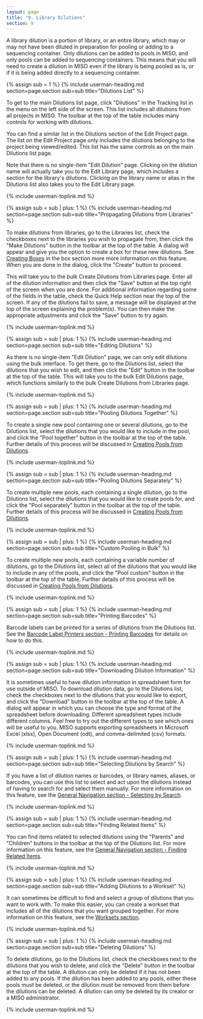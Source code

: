 ```yaml
---
layout: page
title: "9. Library Dilutions"
section: 9
---
```



A library dilution is a portion of library, or an entire library, which may or may not have been diluted in preparation
for pooling or adding to a sequencing container. Only dilutions can be added to pools in MISO, and only pools can be
added to sequencing containers. This means that you will need to create a dilution in MISO even if the library is being
pooled as is, or if it is being added directly to a sequencing container.

{% assign sub = 1 %}
{% include userman-heading.md section=page.section sub=sub title="Dilutions List" %}

To get to the main Dilutions list page, click "Dilutions" in the Tracking list in the menu on the left side of the
screen. This list includes all dilutions from all projects in MISO. The toolbar at the top of the table includes many
controls for working with dilutions.

You can find a similar list in the Dilutions section of the Edit Project page. The list on the Edit Project page only
includes the dilutions belonging to the project being viewed/edited. This list has the same controls as on the main
Dilutions list page.

Note that there is no single-item "Edit Dilution" page. Clicking on the dilution name will actually take you to the
Edit Library page, which includes a section for the library's dilutions. Clicking on the library name or alias in the
Dilutions list also takes you to the Edit Library page.

{% include userman-toplink.md %}



{% assign sub = sub | plus: 1 %}
{% include userman-heading.md section=page.section sub=sub title="Propagating Dilutions from Libraries" %}

To make dilutions from libraries, go to the Libraries list, check the checkboxes next to the libraries you wish to
propagate from, then click the "Make Dilutions" button in the toolbar at the top of the table. A dialog will appear and
give you the option to create a box for these new dilutions. See [Creating Boxes](boxes.html#creating_boxes) in the box
section more more information on this feature. When you are done in the dialog, click the "Create" button to proceed.

This will take you to the bulk Create Dilutions from Libraries page. Enter all of the dilution information and then
click the "Save" button at the top right of the screen when you are done. For additional information regarding some of
the fields in the table, check the Quick Help section near the top of the screen. If any of the dilutions fail to save,
a message will be displayed at the top of the screen explaining the problem(s). You can then make the appropriate
adjustments and click the "Save" button to try again.

{% include userman-toplink.md %}



{% assign sub = sub | plus: 1 %}
{% include userman-heading.md section=page.section sub=sub title="Editing Dilutions" %}

As there is no single-item "Edit Dilution" page, we can only edit dilutions using the bulk interface. To get there, go
to the Dilutions list, select the dilutions that you wish to edit, and then click the "Edit" button in the toolbar at
the top of the table. This will take you to the bulk Edit Dilutions page, which functions similarly to the bulk Create
Dilutions from Libraries page.

{% include userman-toplink.md %}



{% assign sub = sub | plus: 1 %}
{% include userman-heading.md section=page.section sub=sub title="Pooling Dilutions Together" %}

To create a single new pool containing one or several dilutions, go to the Dilutions list, select the dilutions that
you would like to include in the pool, and click the "Pool together" button in the toolbar at the top of the table.
Further details of this process will be discussed in
[Creating Pools from Dilutions](pools.html#creating_pools_from_dilutions).

{% include userman-toplink.md %}



{% assign sub = sub | plus: 1 %}
{% include userman-heading.md section=page.section sub=sub title="Pooling Dilutions Separately" %}

To create multiple new pools, each containing a single dilution, go to the Dilutions list, select the dilutions that
you would like to create pools for, and click the "Pool separately" button in the toolbar at the top of the table.
Further details of this process will be discussed in
[Creating Pools from Dilutions](pools.html#creating_pools_from_dilutions).

{% include userman-toplink.md %}



{% assign sub = sub | plus: 1 %}
{% include userman-heading.md section=page.section sub=sub title="Custom Pooling in Bulk" %}

To create multiple new pools, each containing a variable number of dilutions, go to the Dilutions list, select all of
the dilutions that you would like to include in any of the pools, and click the "Pool custom" button in the toolbar at
the top of the table. Further details of this process will be discussed in
[Creating Pools from Dilutions](pools.html#creating_pools_from_dilutions).

{% include userman-toplink.md %}



{% assign sub = sub | plus: 1 %}
{% include userman-heading.md section=page.section sub=sub title="Printing Barcodes" %}

Barcode labels can be printed for a series of dilutions from the Dilutions list. See the
[Barcode Label Printers section - Printing Barcodes](barcode_label_printers.html#printing_barcodes) for details on how
to do this.

{% include userman-toplink.md %}



{% assign sub = sub | plus: 1 %}
{% include userman-heading.md section=page.section sub=sub title="Downloading Dilution Information" %}

It is sometimes useful to have dilution information in spreadsheet form for use outside of MISO. To download dilution
data, go to the Dilutions list, check the checkboxes next to the dilutions that you would like to export, and click the
"Download" button in the toolbar at the top of the table. A dialog will appear in which you can choose the type and
format of the spreadsheet before downloading. Different spreadsheet types include different columns. Feel free to try
out the different types to see which ones will be useful to you. MISO supports exporting spreadsheets in Microsoft
Excel (xlsx), Open Document (odt), and comma-delimited (csv) formats.

{% include userman-toplink.md %}



{% assign sub = sub | plus: 1 %}
{% include userman-heading.md section=page.section sub=sub title="Selecting Dilutions by Search" %}

If you have a list of dilution names or barcodes, or library names, aliases, or barcodes, you can use this list to
select and act upon the dilutions instead of having to search for and select them manually. For more information on
this feature, see the
[General Navigation section - Selecting by Search](general_navigation.html#selecting_by_search).

{% include userman-toplink.md %}



{% assign sub = sub | plus: 1 %}
{% include userman-heading.md section=page.section sub=sub title="Finding Related Items" %}

You can find items related to selected dilutions using the "Parents" and "Children" buttons in the toolbar at the top
of the Dilutions list. For more information on this feature, see the
[General Navigation section - Finding Related Items](general_navigation.html#finding_related_items).

{% include userman-toplink.md %}



{% assign sub = sub | plus: 1 %}
{% include userman-heading.md section=page.section sub=sub title="Adding Dilutions to a Workset" %}

It can sometimes be difficult to find and select a group of dilutions that you want to work with. To make this easier,
you can create a workset that includes all of the dilutions that you want grouped together. For more information on
this feature, see the [Worksets section](worksets.html).

{% include userman-toplink.md %}



{% assign sub = sub | plus: 1 %}
{% include userman-heading.md section=page.section sub=sub title="Deleting Dilutions" %}

To delete dilutions, go to the Dilutions list, check the checkboxes next to the dilutions that you wish to delete, and
click the "Delete" button in the toolbar at the top of the table. A dilution can only be deleted if it has not been
added to any pools. If the dilution has been added to any pools, either these pools must be deleted, or the dilution
must be removed from them before the dilutions can be deleted. A dilution can only be deleted by its creator or a MISO
administrator.

{% include userman-toplink.md %}

